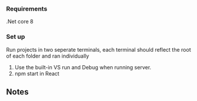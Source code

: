 ### Requirements
.Net core 8
### Set up
Run projects in two seperate terminals, each terminal should reflect the root of each folder and ran individually
1. Use the built-in VS run and Debug when running server.
2. npm start in React
## Notes
